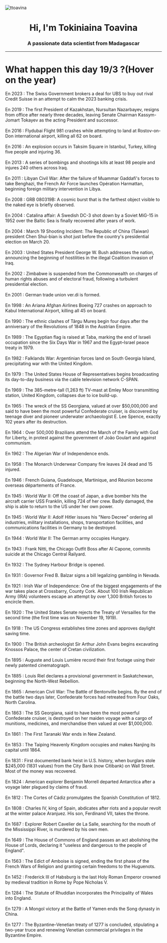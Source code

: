 
<p align="left"> <img src="https://komarev.com/ghpvc/?username=ttoavina&label=Profile%20views&color=0e75b6&style=flat" alt="ttoavina" /> </p>
<h1 align="center">Hi, I'm Tokiniaina Toavina</h1>
<h3 align="center">A passionate data scientist from Madagascar</h3>
    
<hr/>
<h1> What happen this day 19/3 ?(Hover on the year)</h1>

En 2023 : The Swiss Government brokers a deal for UBS to buy out rival Credit Suisse in an attempt to calm the 2023 banking crisis.
<br/><br/>
En 2019 : The first President of Kazakhstan, Nursultan Nazarbayev, resigns from office after nearly three decades, leaving Senate Chairman Kassym-Jomart Tokayev as the acting President and successor.
<br/><br/>
En 2016 : Flydubai Flight 981 crashes while attempting to land at Rostov-on-Don international airport, killing all 62 on board.
<br/><br/>
En 2016 : An explosion occurs in Taksim Square in Istanbul, Turkey, killing five people and injuring 36.
<br/><br/>
En 2013 : A series of bombings and shootings kills at least 98 people and injures 240 others across Iraq.
<br/><br/>
En 2011 : Libyan Civil War: After the failure of Muammar Gaddafi's forces to take Benghazi, the French Air Force launches Opération Harmattan, beginning foreign military intervention in Libya.
<br/><br/>
En 2008 : GRB 080319B: A cosmic burst that is the farthest object visible to the naked eye is briefly observed.
<br/><br/>
En 2004 : Catalina affair: A Swedish DC-3 shot down by a Soviet MiG-15 in 1952 over the Baltic Sea is finally recovered after years of work.
<br/><br/>
En 2004 : March 19 Shooting Incident: The Republic of China (Taiwan) president Chen Shui-bian is shot just before the country's presidential election on March 20.
<br/><br/>
En 2003 : United States President George W. Bush addresses the nation, announcing the beginning of hostilities in the illegal Coalition invasion of Iraq.
<br/><br/>
En 2002 : Zimbabwe is suspended from the Commonwealth on charges of human rights abuses and of electoral fraud, following a turbulent presidential election.
<br/><br/>
En 2001 : German trade union ver.di is formed.
<br/><br/>
En 1998 : An Ariana Afghan Airlines Boeing 727 crashes on approach to Kabul International Airport, killing all 45 on board.
<br/><br/>
En 1990 : The ethnic clashes of Târgu Mureș begin four days after the anniversary of the Revolutions of 1848 in the Austrian Empire.
<br/><br/>
En 1989 : The Egyptian flag is raised at Taba, marking the end of Israeli occupation since the Six Days War in 1967 and the Egypt–Israel peace treaty in 1979.
<br/><br/>
En 1982 : Falklands War: Argentinian forces land on South Georgia Island, precipitating war with the United Kingdom.
<br/><br/>
En 1979 : The United States House of Representatives begins broadcasting its day-to-day business via the cable television network C-SPAN.
<br/><br/>
En 1969 : The 385-metre-tall (1,263 ft) TV-mast at Emley Moor transmitting station, United Kingdom, collapses due to ice build-up.
<br/><br/>
En 1965 : The wreck of the SS Georgiana, valued at over $50,000,000 and said to have been the most powerful Confederate cruiser, is discovered by teenage diver and pioneer underwater archaeologist E. Lee Spence, exactly 102 years after its destruction.
<br/><br/>
En 1964 : Over 500,000 Brazilians attend the March of the Family with God for Liberty, in protest against the government of João Goulart and against communism.
<br/><br/>
En 1962 : The Algerian War of Independence ends.
<br/><br/>
En 1958 : The Monarch Underwear Company fire leaves 24 dead and 15 injured.
<br/><br/>
En 1946 : French Guiana, Guadeloupe, Martinique, and Réunion become overseas départements of France.
<br/><br/>
En 1945 : World War II: Off the coast of Japan, a dive bomber hits the aircraft carrier USS Franklin, killing 724 of her crew. Badly damaged, the ship is able to return to the US under her own power.
<br/><br/>
En 1945 : World War II: Adolf Hitler issues his "Nero Decree" ordering all industries, military installations, shops, transportation facilities, and communications facilities in Germany to be destroyed.
<br/><br/>
En 1944 : World War II: The German army occupies Hungary.
<br/><br/>
En 1943 : Frank Nitti, the Chicago Outfit Boss after Al Capone, commits suicide at the Chicago Central Railyard.
<br/><br/>
En 1932 : The Sydney Harbour Bridge is opened.
<br/><br/>
En 1931 : Governor Fred B. Balzar signs a bill legalizing gambling in Nevada.
<br/><br/>
En 1921 : Irish War of Independence: One of the biggest engagements of the war takes place at Crossbarry, County Cork. About 100 Irish Republican Army (IRA) volunteers escape an attempt by over 1,300 British forces to encircle them.
<br/><br/>
En 1920 : The United States Senate rejects the Treaty of Versailles for the second time (the first time was on November 19, 1919).
<br/><br/>
En 1918 : The US Congress establishes time zones and approves daylight saving time.
<br/><br/>
En 1900 : The British archeologist Sir Arthur John Evans begins excavating Knossos Palace, the center of Cretan civilization.
<br/><br/>
En 1895 : Auguste and Louis Lumière record their first footage using their newly patented cinematograph.
<br/><br/>
En 1885 : Louis Riel declares a provisional government in Saskatchewan, beginning the North-West Rebellion.
<br/><br/>
En 1865 : American Civil War: The Battle of Bentonville begins. By the end of the battle two days later, Confederate forces had retreated from Four Oaks, North Carolina.
<br/><br/>
En 1863 : The SS Georgiana, said to have been the most powerful Confederate cruiser, is destroyed on her maiden voyage with a cargo of munitions, medicines, and merchandise then valued at over $1,000,000.
<br/><br/>
En 1861 : The First Taranaki War ends in New Zealand.
<br/><br/>
En 1853 : The Taiping Heavenly Kingdom occupies and makes Nanjing its capital until 1864.
<br/><br/>
En 1831 : First documented bank heist in U.S. history, when burglars stole $245,000 (1831 values) from the City Bank (now Citibank) on Wall Street. Most of the money was recovered.
<br/><br/>
En 1824 : American explorer Benjamin Morrell departed Antarctica after a voyage later plagued by claims of fraud.
<br/><br/>
En 1812 : The Cortes of Cádiz promulgates the Spanish Constitution of 1812.
<br/><br/>
En 1808 : Charles IV, king of Spain, abdicates after riots and a popular revolt at the winter palace Aranjuez. His son, Ferdinand VII, takes the throne.
<br/><br/>
En 1687 : Explorer Robert Cavelier de La Salle, searching for the mouth of the Mississippi River, is murdered by his own men.
<br/><br/>
En 1649 : The House of Commons of England passes an act abolishing the House of Lords, declaring it "useless and dangerous to the people of England".
<br/><br/>
En 1563 : The Edict of Amboise is signed, ending the first phase of the French Wars of Religion and granting certain freedoms to the Huguenots.
<br/><br/>
En 1452 : Frederick III of Habsburg is the last Holy Roman Emperor crowned by medieval tradition in Rome by Pope Nicholas V.
<br/><br/>
En 1284 : The Statute of Rhuddlan incorporates the Principality of Wales into England.
<br/><br/>
En 1279 : A Mongol victory at the Battle of Yamen ends the Song dynasty in China.
<br/><br/>
En 1277 : The Byzantine–Venetian treaty of 1277 is concluded, stipulating a two-year truce and renewing Venetian commercial privileges in the Byzantine Empire.
<br/><br/>

